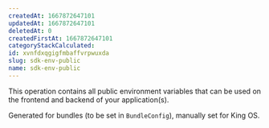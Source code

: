 ```yaml
---
createdAt: 1667872647101
updatedAt: 1667872647101
deletedAt: 0
createdFirstAt: 1667872647101
categoryStackCalculated: 
id: xvnfdxqgigfmbaffvrpwuxda
slug: sdk-env-public
name: sdk-env-public
---
```


This operation contains all public environment variables that can be used on the frontend and backend of your application(s).

Generated for bundles (to be set in `BundleConfig`), manually set for King OS.
